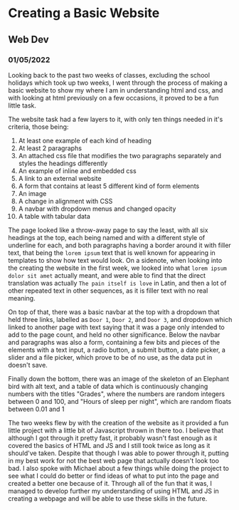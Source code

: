 # Creating a Basic Website
## Web Dev
### 01/05/2022

Looking back to the past two weeks of classes, excluding the school holidays which took up two weeks, I went through the process of making a basic website to show my where I am in understanding html and css, and with looking at html previously on a few occasions, it proved to be a fun little task.

The website task had a few layers to it, with only ten things needed in it's criteria, those being:
1. At least one example of each kind of heading
2. At least 2 paragraphs
3. An attached css file that modifies the two paragraphs separately and styles the headings differently
4. An example of inline and embedded css
5. A link to an external website
6. A form that contains at least 5 different kind of form elements
7. An image
8. A change in alignment with CSS
9. A navbar with dropdown menus and changed opacity
10. A table with tabular data

The page looked like a throw-away page to say the least, with all six headings at the top, each being named and with a different style of underline for each, and both paragraphs having a border around it with filler text, that being the `lorem ipsum` text that is well known for appearing in templates to show how text would look. On a sidenote, when looking into the creating the website in the first week, we looked into what `lorem ipsum dolor sit amet` actually meant, and were able to find that the direct translation was actually `The pain itself is love` in Latin, and then a lot of other repeated text in other sequences, as it is filler text with no real meaning.

On top of that, there was a basic navbar at the top with a dropdown that held three links, labelled as `Door 1`, `Door 2`, and `Door 3`, and dropdown which linked to another page with text saying that it was a page only intended to add to the page count, and held no other significance. Below the navbar and paragraphs was also a form, containing a few bits and pieces of the elements with a text input, a radio button, a submit button, a date picker, a slider and a file picker, which prove to be of no use, as the data put in doesn't save.

Finally down the bottom, there was an image of the skeleton of an Elephant bird with alt text, and a table of data which is continuously changing numbers with the titles "Grades", where the numbers are random integers between 0 and 100, and "Hours of sleep per night", which are random floats between 0.01 and 1

The two weeks flew by with the creation of the website as it provided a fun little project with a little bit of Javascript thrown in there too. I believe that although I got through it pretty fast, it probably wasn't fast enough as it covered the basics of HTML and JS and I still took twice as long as it should've taken. Despite that though I was able to power through it, putting in my best work for not the best web page that actually doesn't look too bad. I also spoke with Michael about a few things while doing the project to see what I could do better or find ideas of what to put into the page and created a better one because of it. Through all of the fun that it was, I managed to develop further my understanding of using HTML and JS in creating a webpage and will be able to use these skills in the future.